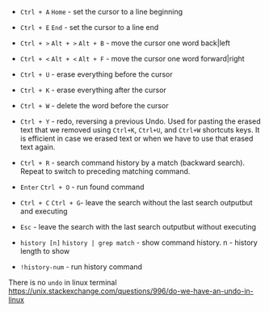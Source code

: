 - `Ctrl + A` `Home` - set the cursor to a line beginning
- `Ctrl + E` `End` - set the cursor to a line end


- `Ctrl + >` `Alt + >` `Alt + B` - move the cursor one word back|left
- `Ctrl + <` `Alt + <` `Alt + F` - move the cursor one word forward|right


- `Ctrl + U` - erase everything before the cursor
- `Ctrl + K` - erase everything after the cursor

- `Ctrl + W` - delete the word before the cursor

- `Ctrl + Y` - redo, reversing a previous Undo. Used for pasting the erased text that we removed using `Ctrl+K`, `Ctrl+U`, and `Ctrl+W` shortcuts keys. It is efficient in case we erased text or when we have to use that erased text again.

- `Ctrl + R` - search command history by a match (backward search). Repeat to switch to preceding matching command.
- `Enter` `Ctrl + O` - run found command
- `Ctrl + C` `Ctrl + G`- leave the search without the last search outputbut and executing
- `Esc` - leave the search with the last search outputbut without executing

- `history [n]` `history | grep match` - show command history. n - history length to show
- `!history-num` - run history command

There is no `undo` in linux terminal https://unix.stackexchange.com/questions/996/do-we-have-an-undo-in-linux
